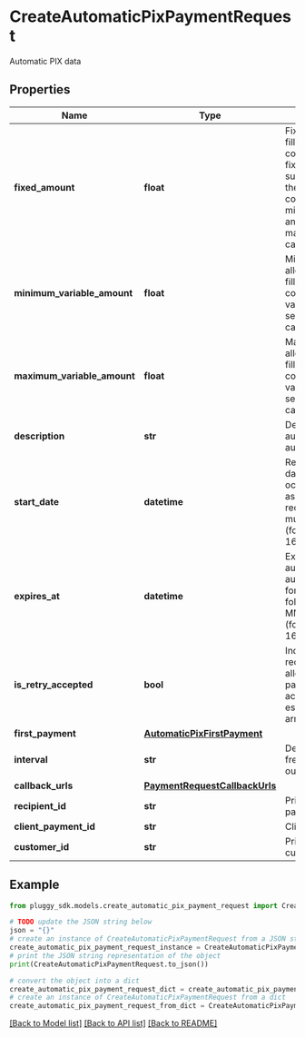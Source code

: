# CreateAutomaticPixPaymentRequest

Automatic PIX data

## Properties

Name | Type | Description | Notes
------------ | ------------- | ------------- | -------------
**fixed_amount** | **float** | Fixed charge amount; if filled in, it represents consent for payments of fixed amounts, not subject to change during the validity of the consent. If it&#39;s sent, minimumVariableAmount and maximumVariableAmount cannot be provided. | [optional] 
**minimum_variable_amount** | **float** | Minimum amount allowed per charge; if filled in, it represents consent for payments of variable amounts. If it&#39;s sent, fixedAmount cannot be provided. | [optional] 
**maximum_variable_amount** | **float** | Maximum amount allowed per charge; if filled in, it represents consent for payments of variable amounts. If it&#39;s sent, fixedAmount cannot be provided. | [optional] 
**description** | **str** | Description for the automatic pix authorization | [optional] 
**start_date** | **datetime** | Represents the expected date for the first occurrence of a payment associated with the recurrence. Date format must be YYYY-MM-DD (for example: 2025-06-16) | 
**expires_at** | **datetime** | Expiration date for the automatic pix authorization. The date format must follow the following pattern: YYYY-MM-DDTHH:MM:SSZ (for example: 2025-06-16T03:00:00Z) | [optional] 
**is_retry_accepted** | **bool** | Indicates whether the receiving customer is allowed to make payment attempts, according to the rules established in the Pix arrangement. | [optional] 
**first_payment** | [**AutomaticPixFirstPayment**](AutomaticPixFirstPayment.md) |  | [optional] 
**interval** | **str** | Defines the permitted frequency for carrying out transactions. | 
**callback_urls** | [**PaymentRequestCallbackUrls**](PaymentRequestCallbackUrls.md) |  | [optional] 
**recipient_id** | **str** | Primary identifier of the payment recipient | 
**client_payment_id** | **str** | Client payment identifier | [optional] 
**customer_id** | **str** | Primary identifier of the customer | [optional] 

## Example

```python
from pluggy_sdk.models.create_automatic_pix_payment_request import CreateAutomaticPixPaymentRequest

# TODO update the JSON string below
json = "{}"
# create an instance of CreateAutomaticPixPaymentRequest from a JSON string
create_automatic_pix_payment_request_instance = CreateAutomaticPixPaymentRequest.from_json(json)
# print the JSON string representation of the object
print(CreateAutomaticPixPaymentRequest.to_json())

# convert the object into a dict
create_automatic_pix_payment_request_dict = create_automatic_pix_payment_request_instance.to_dict()
# create an instance of CreateAutomaticPixPaymentRequest from a dict
create_automatic_pix_payment_request_from_dict = CreateAutomaticPixPaymentRequest.from_dict(create_automatic_pix_payment_request_dict)
```
[[Back to Model list]](../README.md#documentation-for-models) [[Back to API list]](../README.md#documentation-for-api-endpoints) [[Back to README]](../README.md)



